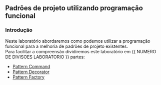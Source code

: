 ## Padrões de projeto utilizando programação funcional

### Introdução
Neste laboratório abordaremos como podemos utilizar a programação funcional para a melhoria de padrões de projeto existentes.<br/>
Para facilitar a compreensão dividiremos este laboratório em {{ NUMERO DE DIVISOES LABORATORIO }} partes:
 * [Pattern Command](https://github.com/corelioBH/design-app-java/tree/master/Programacao%20Funcional/src/laboratorio7/parte1)
 * [Pattern Decorator](https://github.com/corelioBH/design-app-java/tree/master/Programacao%20Funcional/src/laboratorio7/parte2)
 * [Pattern Factory](https://github.com/corelioBH/design-app-java/tree/master/Programacao%20Funcional/src/laboratorio7/parte3)